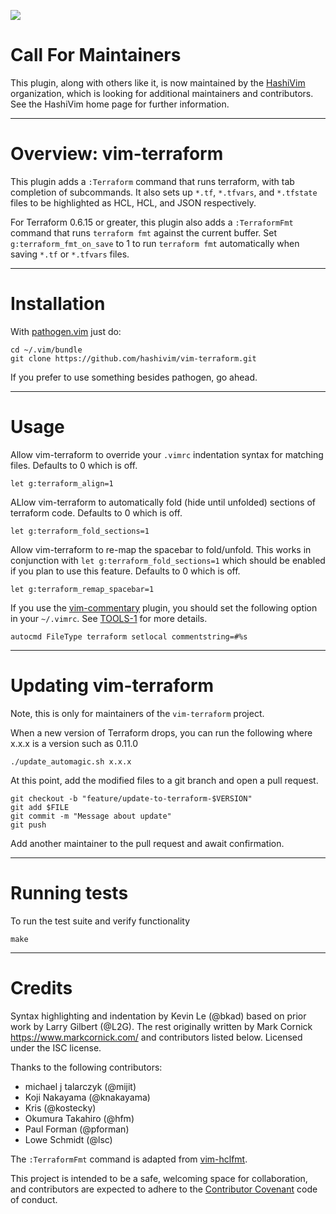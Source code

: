 [![](https://img.shields.io/badge/Supports%20Terraform%20Version-%3E%3D0.11.0-blue.svg)](https://github.com/hashicorp/terraform/blob/v0.11.0/CHANGELOG.md)

# Call For Maintainers

This plugin, along with others like it, is now maintained by the
[HashiVim](http://hashivim.github.io/) organization, which is looking for
additional maintainers and contributors. See the HashiVim home page for
further information.
- - - -
# Overview: vim-terraform

This plugin adds a `:Terraform` command that runs terraform, with tab
completion of subcommands. It also sets up `*.tf`, `*.tfvars`, and
`*.tfstate` files to be highlighted as HCL, HCL, and JSON respectively.

For Terraform 0.6.15 or greater, this plugin also adds a `:TerraformFmt`
command that runs `terraform fmt` against the current buffer. Set
`g:terraform_fmt_on_save` to 1 to run `terraform fmt` automatically when
saving `*.tf` or `*.tfvars` files.

- - - -
# Installation

With [pathogen.vim](https://github.com/tpope/vim-pathogen) just do:

    cd ~/.vim/bundle
    git clone https://github.com/hashivim/vim-terraform.git

If you prefer to use something besides pathogen, go ahead.

- - - -
# Usage

Allow vim-terraform to override your `.vimrc` indentation syntax for matching files. Defaults to 0 which is off.

    let g:terraform_align=1

ALlow vim-terraform to automatically fold (hide until unfolded) sections of terraform code. Defaults to 0 which is off.

    let g:terraform_fold_sections=1

Allow vim-terraform to re-map the spacebar to fold/unfold. This works in conjunction with `let g:terraform_fold_sections=1` which should be enabled if you plan to use this feature. Defaults to 0 which is off.

    let g:terraform_remap_spacebar=1

If you use the [vim-commentary](https://github.com/tpope/vim-commentary) plugin, you should set the following option in your `~/.vimrc`. See [TOOLS-1](https://github.com/hashivim/vim-hashicorp-tools/pull/1) for more details.

    autocmd FileType terraform setlocal commentstring=#%s

- - - -
# Updating vim-terraform
Note, this is only for maintainers of the `vim-terraform` project.

When a new version of Terraform drops, you can run the following where x.x.x is a version such as 0.11.0

    ./update_automagic.sh x.x.x

At this point, add the modified files to a git branch and open a pull request.

	git checkout -b "feature/update-to-terraform-$VERSION"
	git add $FILE
	git commit -m "Message about update"
	git push

Add another maintainer to the pull request and await confirmation.

- - - -
# Running tests

To run the test suite and verify functionality

    make

- - - -
# Credits

Syntax highlighting and indentation by Kevin Le (@bkad) based on prior work by
Larry Gilbert (@L2G). The rest originally written by Mark Cornick
<https://www.markcornick.com/> and contributors listed below. Licensed under the
ISC license.

Thanks to the following contributors:

-   michael j talarczyk (@mijit)
-   Koji Nakayama (@knakayama)
-   Kris (@kostecky)
-   Okumura Takahiro (@hfm)
-   Paul Forman (@pforman)
-   Lowe Schmidt (@lsc)

The `:TerraformFmt` command is adapted from
[vim-hclfmt](https://github.com/fatih/vim-hclfmt/blob/master/autoload/fmt.vim).

This project is intended to be a safe, welcoming space for collaboration, and
contributors are expected to adhere to the [Contributor
Covenant](http://contributor-covenant.org) code of conduct.
